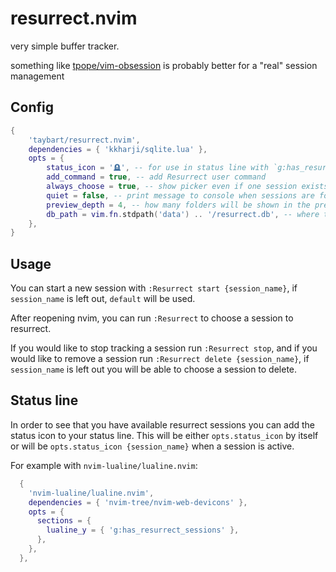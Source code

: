 # resurrect.nvim

very simple buffer tracker.

something like [tpope/vim-obsession](https://github.com/tpope/vim-obsession) is probably better for a "real" session management

## Config

```lua
{
    'taybart/resurrect.nvim',
    dependencies = { 'kkharji/sqlite.lua' },
    opts = {
        status_icon = '🪦', -- for use in status line with `g:has_resurrect_sessions`
        add_command = true, -- add Resurrect user command
        always_choose = true, -- show picker even if one session exists
        quiet = false, -- print message to console when sessions are found
        preview_depth = 4, -- how many folders will be shown in the preview
        db_path = vim.fn.stdpath('data') .. '/resurrect.db', -- where to store session data
    },
}
```

## Usage

You can start a new session with `:Resurrect start {session_name}`, if `session_name` is left out, `default` will be used.

After reopening nvim, you can run `:Resurrect` to choose a session to resurrect.

If you would like to stop tracking a session run `:Resurrect stop`, and if you would like to remove a session run `:Resurrect delete {session_name}`, if `session_name` is left out you will be able to choose a session to delete.

## Status line

In order to see that you have available resurrect sessions you can add the status icon to your status line. This will be either `opts.status_icon` by itself or will be `opts.status_icon {session_name}` when a session is active.

For example with `nvim-lualine/lualine.nvim`:

```lua
  {
    'nvim-lualine/lualine.nvim',
    dependencies = { 'nvim-tree/nvim-web-devicons' },
    opts = {
      sections = {
        lualine_y = { 'g:has_resurrect_sessions' },
      },
    },
  },
```
